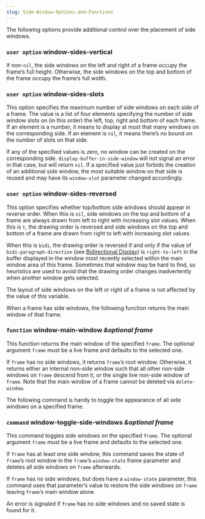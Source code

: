 ```yaml
---
slug: Side-Window-Options-and-Functions
---
```


The following options provide additional control over the placement of side windows.

### <span className="tag useroption">`user option`</span> **window-sides-vertical**

If non-`nil`, the side windows on the left and right of a frame occupy the frame’s full height. Otherwise, the side windows on the top and bottom of the frame occupy the frame’s full width.

### <span className="tag useroption">`user option`</span> **window-sides-slots**

This option specifies the maximum number of side windows on each side of a frame. The value is a list of four elements specifying the number of side window slots on (in this order) the left, top, right and bottom of each frame. If an element is a number, it means to display at most that many windows on the corresponding side. If an element is `nil`, it means there’s no bound on the number of slots on that side.

If any of the specified values is zero, no window can be created on the corresponding side. `display-buffer-in-side-window` will not signal an error in that case, but will return `nil`. If a specified value just forbids the creation of an additional side window, the most suitable window on that side is reused and may have its `window-slot` parameter changed accordingly.

### <span className="tag useroption">`user option`</span> **window-sides-reversed**

This option specifies whether top/bottom side windows should appear in reverse order. When this is `nil`, side windows on the top and bottom of a frame are always drawn from left to right with increasing slot values. When this is `t`, the drawing order is reversed and side windows on the top and bottom of a frame are drawn from right to left with increasing slot values.

When this is `bidi`, the drawing order is reversed if and only if the value of `bidi-paragraph-direction` (see [Bidirectional Display](Bidirectional-Display)) is `right-to-left` in the buffer displayed in the window most recently selected within the main window area of this frame. Sometimes that window may be hard to find, so heuristics are used to avoid that the drawing order changes inadvertently when another window gets selected.

The layout of side windows on the left or right of a frame is not affected by the value of this variable.

When a frame has side windows, the following function returns the main window of that frame.

### <span className="tag function">`function`</span> **window-main-window** *\&optional frame*

This function returns the main window of the specified `frame`. The optional argument `frame` must be a live frame and defaults to the selected one.

If `frame` has no side windows, it returns `frame`’s root window. Otherwise, it returns either an internal non-side window such that all other non-side windows on `frame` descend from it, or the single live non-side window of `frame`. Note that the main window of a frame cannot be deleted via `delete-window`.

The following command is handy to toggle the appearance of all side windows on a specified frame.

### <span className="tag command">`command`</span> **window-toggle-side-windows** *\&optional frame*

This command toggles side windows on the specified `frame`. The optional argument `frame` must be a live frame and defaults to the selected one.

If `frame` has at least one side window, this command saves the state of `frame`’s root window in the `frame`’s `window-state` frame parameter and deletes all side windows on `frame` afterwards.

If `frame` has no side windows, but does have a `window-state` parameter, this command uses that parameter’s value to restore the side windows on `frame` leaving `frame`’s main window alone.

An error is signaled if `frame` has no side windows and no saved state is found for it.
